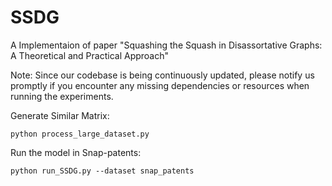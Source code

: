 # SSDG
A Implementaion of paper "Squashing the Squash in Disassortative Graphs: A Theoretical and Practical Approach"

Note: Since our codebase is being continuously updated, please notify us promptly if you encounter any missing dependencies or resources when running the experiments.

Generate Similar Matrix:
```
python process_large_dataset.py
```

Run the model in Snap-patents:
```
python run_SSDG.py --dataset snap_patents
```